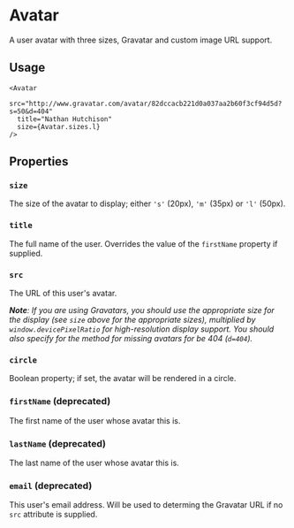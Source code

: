 # Avatar

A user avatar with three sizes, Gravatar and custom image URL support.

## Usage

```
<Avatar
  src="http://www.gravatar.com/avatar/82dccacb221d0a037aa2b60f3cf94d5d?s=50&d=404"
  title="Nathan Hutchison"
  size={Avatar.sizes.l}
/>
```

## Properties

### `size`

The size of the avatar to display; either `'s'` (20px), `'m'` (35px) or `'l'` (50px).

### `title`

The full name of the user. Overrides the value of the `firstName` property if supplied.

### `src`

The URL of this user's avatar.

_**Note**: If you are using Gravatars, you should use the appropriate size for the display (see `size` above for the appropriate sizes), multiplied by `window.devicePixelRatio` for high-resolution display support. You should also specify for the method for missing avatars for be 404 (`d=404`)._

### `circle`

Boolean property; if set, the avatar will be rendered in a circle.

### `firstName` (deprecated)

The first name of the user whose avatar this is.

### `lastName` (deprecated)

The last name of the user whose avatar this is.

### `email` (deprecated)

This user's email address. Will be used to determing the Gravatar URL if no `src` attribute is supplied.
